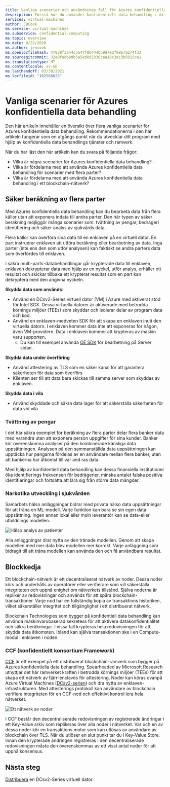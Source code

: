 ```yaml
---
title: Vanliga scenarier och användnings fall för Azures konfidentiella data behandling
description: Förstå hur du använder konfidentiell data behandling i ditt scenario.
services: virtual-machines
author: JBCook
ms.service: virtual-machines
ms.subservice: confidential-computing
ms.topic: overview
ms.date: 9/22/2020
ms.author: jencook
ms.openlocfilehash: 47938f3a44c3a47f8b444b59d7e2f0867a274f33
ms.sourcegitcommit: 32e0fedb80b5a5ed0d2336cea18c3ec3b5015ca1
ms.translationtype: MT
ms.contentlocale: sv-SE
ms.lasthandoff: 03/30/2021
ms.locfileid: "102566625"
---
```

# <a name="common-scenarios-for-azure-confidential-computing"></a>Vanliga scenarier för Azures konfidentiella data behandling

Den här artikeln innehåller en översikt över flera vanliga scenarier för Azures konfidentiella data behandling. Rekommendationerna i den här artikeln fungerar som en utgångs punkt när du utvecklar ditt program med hjälp av konfidentiella data behandlings tjänster och ramverk. 

När du har läst den här artikeln kan du svara på följande frågor:

- Vilka är några scenarier för Azures konfidentiella data behandling? –
- Vilka är fördelarna med att använda Azures konfidentiella data behandling för scenarier med flera parter?
- Vilka är fördelarna med att använda Azures konfidentiella data behandling i ett blockchain-nätverk?


## <a name="secure-multi-party-computation"></a>Säker beräkning av flera parter
Med Azures konfidentiella data behandling kan du bearbeta data från flera källor utan att exponera indata till andra parter. Den här typen av säker beräkning möjliggör många scenarier som: tvättning av pengar, bedrägeri identifiering och säker analys av sjukvårds data.

Flera källor kan överföra sina data till en enklaven på en virtuell dator. En part instruerar enklaven att utföra beräkning eller bearbetning av data. Inga parter (inte ens den som utför analysen) kan faktiskt se andra parters data som överfördes till enklaven. 

I säkra multi-parts-databehandlingar går krypterade data till enklaven, enklaven dekrypterar data med hjälp av en nyckel, utför analys, erhåller ett resultat och skickar tillbaka ett krypterat resultat som en part kan dekryptera med den angivna nyckeln. 

**Skydda data som används**: 
- Använd en DCsv2-Series virtuell dator (VM) i Azure med aktiverat stöd för Intel SGX. Dessa virtuella datorer är aktiverade med betrodda körnings miljöer (TEEs) som skyddar och isolerar delar av program data och kod.
- Använd en enklaven-medveten SDK för att skapa en enklaven inuti den virtuella datorn. I enklaven kommer data inte att exponeras för någon, även VM-providern. Data i enklaven kommer att krypteras av maskin varu supporten.
    - Du kan till exempel använda [OE SDK](https://github.com/openenclave/openenclave) för bearbetning på Server sidan. 

**Skydda data under överföring** 
- Använd attestering av TLS som en säker kanal för att garantera säkerheten för data som överförs
- Klienten ser till att data bara skickas till samma server som skyddas av enklaven. 

**Skydda data i vila**
- Använd skyddade och säkra data lager för att säkerställa säkerheten för data vid vila 

### <a name="anti-money-laundering"></a>Tvättning av pengar
I det här säkra exemplet för beräkning av flera parter delar flera banker data med varandra utan att exponera person uppgifter för sina kunder. Banker kör överenskomna analyser på den kombinerade känsliga data uppsättningen. Analysen på den sammanställda data uppsättningen kan upptäcka hur pengarna fördelas av en användare mellan flera banker, utan att bankerna har åtkomst till var and ras data.

Med hjälp av konfidentiell data behandling kan dessa finansiella institutioner öka identifierings frekvensen för bedrägerier, minska antalet falska positiva identifieringar och fortsätta att lära sig från större data mängder. 

### <a name="drug-development-in-healthcare"></a>Narkotika utveckling i sjukvården
Samarbets hälso anläggningar bidrar med privata hälso data uppsättningar för att träna en ML-modell. Varje funktion kan bara se sin egen data uppsättning. Ingen annan lokal eller moln leverantör kan se data-eller utbildnings modellen. 

![Hälso analys av patienter](./media/use-cases-scenarios/patient-data.png)

Alla anläggningar drar nytta av den tränade modellen. Genom att skapa modellen med mer data blev modellen mer korrekt. Varje anläggning som bidragit till att träna modellen kan använda den och få användbara resultat. 

## <a name="blockchain"></a>Blockkedja

Ett blockchain-nätverk är ett decentraliserat nätverk av noder. Dessa noder körs och underhålls av operatörer eller verifierare som vill säkerställa integriteten och uppnå enighet om nätverkets tillstånd. Själva noderna är repliker av redovisningar och används för att spåra blockchain-transaktioner. Varje nod har en fullständig kopia av transaktions historiken, vilket säkerställer integritet och tillgänglighet i ett distribuerat nätverk.

Blockchain Technologies som bygger på konfidentiell data behandling kan använda maskinvarubaserad sekretess för att aktivera datakonfidentialitet och säkra beräkningar. I vissa fall krypteras hela redovisningen för att skydda data åtkomsten. Ibland kan själva transaktionen ske i en Compute-modul i enklaven i noden.

### <a name="confidential-consortium-framework-ccf"></a>CCF (konfidentiellt konsortium Framework)
[CCF](https://www.microsoft.com/research/project/confidential-consortium-framework/) är ett exempel på ett distribuerat blockchain-ramverk som bygger på Azures konfidentiella data behandling. Spearheaded av Microsoft Research utnyttjar det här ramverket kraften i betrodda körnings miljöer (TEEs) för att skapa ett nätverk av fjärr-enclaves för attestering. Noder kan köras ovanpå Azure Virtual Machines ([DCsv2-serien](confidential-computing-enclaves.md)) och dra nytta av enklaven-infrastrukturen. Med attesterings protokoll kan användare av blockchain verifiera integriteten för en CCF-nod och effektivt kontrol lera hela nätverket. 

![Ett nätverk av noder](./media/use-cases-scenarios/ccf.png)

I CCF består den decentraliserade redovisningen av registrerade ändringar i ett Key-Value arkiv som replikeras över alla noder i nätverket. Var och en av dessa noder kör en transaktions motor som kan utlösas av användare av blockchain över TLS. När du utlöser en slut punkt tar du i Key-Value Store. Innan den krypterade ändringen registreras i den decentraliserade redovisningen måste den överenskommas av ett visst antal noder för att uppnå konsensus. 

## <a name="next-steps"></a>Nästa steg
[Distribuera](quick-create-marketplace.md) en DCsv2-Series virtuell dator.



